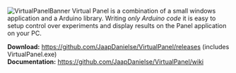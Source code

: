 ![VirtualPanelBanner](https://user-images.githubusercontent.com/21175753/57934315-c0307a80-78bf-11e9-8036-76c70648bdcb.png)
Virtual Panel is a combination of a small windows application and a Arduino library. Writing _only Arduino code_ it is easy to setup control over experiments and display results on the Panel application on your PC.

**Download:** https://github.com/JaapDanielse/VirtualPanel/releases (includes VirtualPanel.exe)<br>
**Documentation:** https://github.com/JaapDanielse/VirtualPanel/wiki <br>
